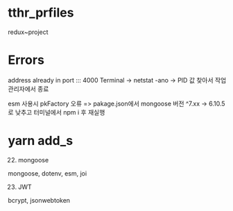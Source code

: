 # tthr_prfiles
redux~project

# Errors
address already in port ::: 4000
Terminal -> netstat -ano -> PID 값 찾아서 작업관리자에서 종료

esm 사용시 pkFactory 오류 => pakage.json에서 mongoose 버전 ^7.xx -> 6.10.5로 낮추고 터미널에서 npm i 후 재실행


# yarn add_s
22. mongoose

mongoose, dotenv, esm, joi

23. JWT

bcrypt, jsonwebtoken
